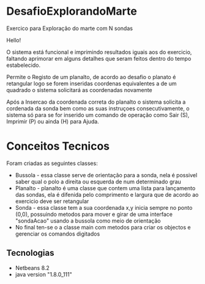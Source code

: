 # DesafioExplorandoMarte
Exercico para Exploração do marte com N sondas 

Hello! 

O sistema está funcional e imprimindo resultados iguais aos do exercicio, faltando aprimorar em alguns detalhes que seram feitos dentro do tempo estabelecido.

Permite o Registo de um planalto, de acordo ao desafio o planato é retangular logo se forem inseridas coordenas equivalentes a de um quadrado o sistema solicitará as coordenadas novamente

Após a Insercao da coordenada correta do planalto o sistema solicita a cordenada da sonda bem como as suas instruçoes consecutivamente, o sistema só para se for inserido um comando de operação como Sair (S), Imprimir (P) ou ainda (H) para Ajuda.

# Conceitos Tecnicos 

Foram criadas as seguintes classes:
* Bussola - essa classe serve de orientação para a sonda, nela é possivel saber qual o polo a direita ou esquerda de num determinado grau
* Planalto - planalto é uma classe que contem uma lista para lançamento das sondas, ela é difenida pelo comprimento e largura que de acordo ao exercicio deve ser retangular
* Sonda - essa classe tem a sua coordenada x,y inicia sempre no ponto (0,0), possuindo metodos para mover e girar de uma interface "sondaAcao" usando a bussola como meio de orientação
* No final ten-se o a classe main com metodos para criar os objectos e gerenciar os comandos digitados 

## Tecnologias 
* Netbeans 8.2
* java version "1.8.0_111"
